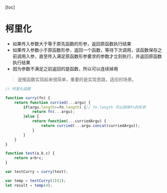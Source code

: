 [toc]
# 柯里化
- 如果传入参数大于等于原先函数的形参，返回原函数执行结果
- 如果传入参数小于原函数形参，返回一个函数，等待下次调用，该函数保存之前调用入参，直至传入满足原函数形参要求的参数才立刻执行，并返回原函数执行结果
- 因为参数不满足之前返回的是函数，所以可以连续掉用
> 逆推函数实现起来很简单，重要的是实现思路，适应的场景。
```js
// 柯里化函数

function curry(fn) {
	return function curried(...argu) {
		if(argu.length>=fn.length) {// fn.length 可以获得fn的形参
			return fn(...argu);
		}else {
			return function(...curriedArgu) {
				return curried(...argu.concat(curriedArgu));
			}
		}
	}
}

function test(a,b,c) {
	return a+b+c;
}

var testCurry = curry(test);

var temp = testCurry(1)(2);
let result = temp(4);
```
